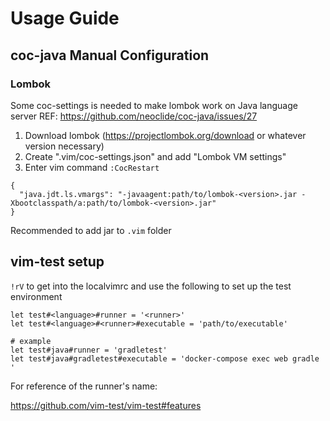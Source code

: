 # Usage Guide

## coc-java Manual Configuration

### Lombok

Some coc-settings is needed to make lombok work on Java language server
REF: https://github.com/neoclide/coc-java/issues/27

1. Download lombok (https://projectlombok.org/download or whatever version necessary)
2. Create ".vim/coc-settings.json" and add "Lombok VM settings"
3. Enter vim command `:CocRestart`

```
{
  "java.jdt.ls.vmargs": "-javaagent:path/to/lombok-<version>.jar -Xbootclasspath/a:path/to/lombok-<version>.jar"
}
```

Recommended to add jar to `.vim` folder

## vim-test setup

`!rV` to get into the localvimrc and use the following to set up the test
environment

```
let test#<language>#runner = '<runner>'
let test#<language>#<runner>#executable = 'path/to/executable'

# example
let test#java#runner = 'gradletest'
let test#java#gradletest#executable = 'docker-compose exec web gradle '
```

For reference of the runner's name:

https://github.com/vim-test/vim-test#features
